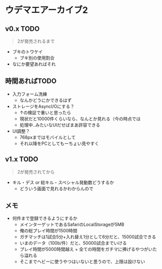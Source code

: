 # ウデマエアーカイブ2

## v0.x TODO

> 2が発売されるまで

- ブキのトウケイ
  - ブキ別の使用割合
- なにか要望あればそれ

## 時間あればTODO
- 入力フォーム洗練
  - なんかどうにかできるはず
- ストレージをAsyncI/Oにする？
  - ↑の検証で重いと思ったら
  - 現状だと10000件くらいなら、なんとか見れる（今の時点では
  - 処理中..みたいなUIだせばまあ許容できる
- UI調整？
  - 768pxまではモバイルとして
  - それ以降をPCとしてもーちょい見やすく

## v1.x TODO

> 2が発売されてから

- キル・デス or 総キル・スペシャル発動数どうするか
  - どういう画面で見れるかわからんので

## メモ
- 何件まで登録できるようにするか
  - メインターゲットであるSafariのLocalStorageが5MB
  - 俺の総プレイ時間が1500時間
  - ガチマッチは1試合5分+入れ替え1分として6分だと、15000試合できる
  - いまのデータ（100b/件）だと、50000試合までいける
  - プレイ時間が5000時間越え + 全ての時間をガチマに捧げるやつがいたら溢れる
  - そこまでヘビーに使うやつはいないと思うので、上限は設けない
